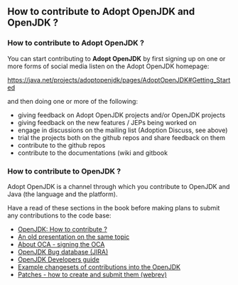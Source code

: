 ## How to contribute to Adopt OpenJDK and OpenJDK ?

### How to contribute to Adopt OpenJDK ?

You can start contributing to **Adopt OpenJDK** by first signing up on one or more forms of social media listen on the Adopt OpenJDK homepage:

https://java.net/projects/adoptopenjdk/pages/AdoptOpenJDK#Getting_Started

and then doing one or more of the following:

- giving feedback on Adopt OpenJDK projects and/or OpenJDK projects
- giving feedback on the new features / JEPs being worked on
- engage in discussions on the mailing list (Adoption Discuss, see above)
- trial the projects both on the github repos and share feedback on them
- contribute to the github repos
- contribute to the documentations (wiki and gitbook

### How to contribute to OpenJDK ?

Adopt OpenJDK is a channel through which you contribute to OpenJDK and Java (the language and the platform).

Have a read of these sections in the book before making plans to submit any contributions to the code base:

- [OpenJDK: How to contribute ?](http://openjdk.java.net/contribute/)
- [An old presentation on the same topic](http://www.oracle.com/technetwork/server-storage/ts-5230-159263.pdf)
- [About OCA - signing the OCA](../adopt-openjdk-getting-started/about_oca_-_signing_the_oca.md)
- [OpenJDK Bug database (JIRA)](../adopt-openjdk-getting-started/openjdk_bug_database_jira.md)
- [OpenJDK Developers guide](../intermediate-steps/openjdk_developers_guide.md)
- [Example changesets of contributions into the OpenJDK](../intermediate-steps/example_changesets_of_contributions_into_the_openjdk.md)
- [Patches - how to create and submit them (webrev)](../intermediate-steps/patches_-_how_to_create_and_submit_them_webrev.md)
